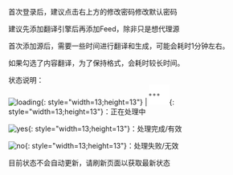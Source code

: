 首次登录后，建议点击右上方的修改密码修改默认密码

建议先添加翻译引擎后再添加Feed，除非只是想代理源

首次添加源后，需要一些时间进行翻译和生成，可能会耗时1分钟左右。

如果勾选了内容翻译，为了保持格式，会耗时较长时间。

状态说明：\
![loading](https://github.com/rss-translator/RSS-Translator/assets/2398708/c796ed1d-b088-4e34-9419-c65fe4cf47c4){: style="width=13;height=13"} | ![loading-icon](assets/icon-loading.svg){: style="width=13;height=13"}：正在处理中

![yes](https://github.com/rss-translator/RSS-Translator/assets/2398708/3e974467-948f-486a-9923-91978d47e7ea){: style="width=13;height=13"}：处理完成/有效

![no](https://github.com/rss-translator/RSS-Translator/assets/2398708/6a6a5fdc-ac8b-4e7a-b3ae-5093adcf9021){: style="width=13;height=13"}：处理失败/无效

目前状态不会自动更新，请刷新页面以获取最新状态
